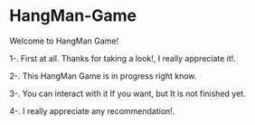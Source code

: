 # HangMan-Game
Welcome to HangMan Game!

1-. First at all. Thanks for taking a look!, I really appreciate it!.

2-. This HangMan Game is in progress right know.

3-. You can interact with it If you want, but It is not finished yet.

4-. I really appreciate any recommendation!.  
